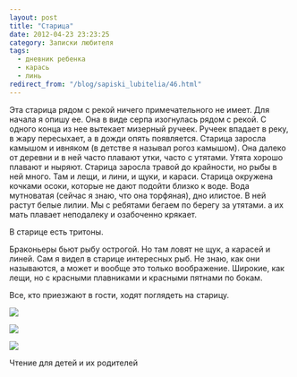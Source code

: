 ```yaml
---
layout: post
title: "Старица"
date: 2012-04-23 23:23:25
category: Записки любителя
tags:
  - дневник ребенка
  - карась
  - линь
redirect_from: "/blog/sapiski_lubitelia/46.html"
---
```

Эта старица рядом с рекой ничего примечательного не имеет. Для начала я
опишу ее. Она в виде серпа изогнулась рядом с рекой. С одного конца из
нее вытекает мизерный ручеек. Ручеек впадает в реку, в жару пересыхает,
а в дожди опять появляется. Старица заросла камышом и ивняком (в детстве
я называл рогоз камышом). Она далеко от деревни и в ней часто плавают
утки, часто с утятами. Утята хорошо плавают и ныряют. Старица заросла
травой до крайности, но рыбы в ней много. Там и лещи, и лини, и щуки, и
караси. Старица окружена кочками осоки, которые не дают подойти близко к
воде. Вода мутноватая (сейчас я знаю, что она торфяная), дно илистое. В
ней растут белые лилии. Мы с ребятами бегаем по берегу за утятами. а их
мать плавает неподалеку и озабоченно крякает.

В старице есть тритоны.

Браконьеры бьют рыбу острогой. Но там ловят не щук, а карасей и линей.
Сам я видел в старице интересных рыб. Не знаю, как они называются, а
может и вообще это только воображение. Широкие, как лещи, но с красными
плавниками и красными пятнами по бокам.

Все, кто приезжают в гости, ходят поглядеть на старицу.

![](http://fishingguru.ru/uploads/images/00/00/01/2012/04/23/0a3824.jpg)

![](http://fishingguru.ru/uploads/images/00/00/01/2012/04/23/3d3e43.jpg)

![](http://fishingguru.ru/uploads/images/00/00/01/2012/04/23/f91ffe.jpg)

Чтение для детей и их родителей
